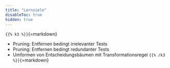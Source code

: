 ```yaml
---
title: "Lernziele"
disableToc: true
hidden: true
---
```



`{{% k3 %}}`{=markdown}
*   Pruning: Entfernen bedingt irrelevanter Tests
*   Pruning: Entfernen bedingt redundanter Tests
*   Umformen von Entscheidungsbäumen mit Transformationsregel
`{{% /k3 %}}`{=markdown}
